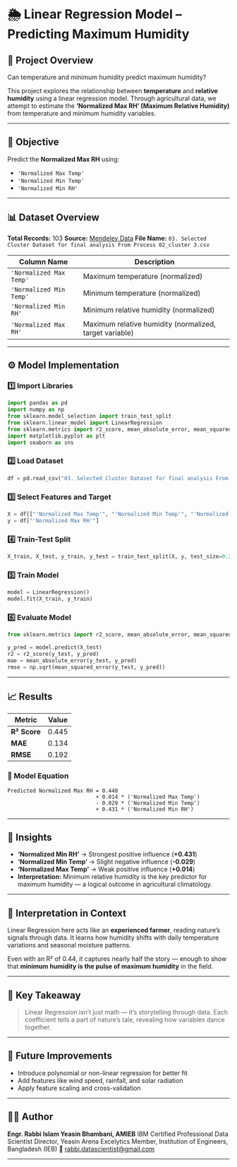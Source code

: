 # 🌦 Linear Regression Model – Predicting Maximum Humidity

## 📘 Project Overview

Can temperature and minimum humidity predict maximum humidity?

This project explores the relationship between **temperature** and **relative humidity** using a linear regression model.
Through agricultural data, we attempt to estimate the **‘Normalized Max RH’ (Maximum Relative Humidity)** from temperature and minimum humidity variables.

---

## 🎯 Objective

Predict the **Normalized Max RH** using:

* `'Normalized Max Temp'`
* `'Normalized Min Temp'`
* `'Normalized Min RH'`

---

## 📊 Dataset Overview

**Total Records:** 103
**Source:** [Mendeley Data](https://data.mendeley.com/datasets/8pvfs5wyzf/5)
**File Name:** `03. Selected Cluster Dataset for final analysis From Process 02_cluster 3.csv`

| Column Name             | Description                                             |
| ----------------------- | ------------------------------------------------------- |
| `'Normalized Max Temp'` | Maximum temperature (normalized)                        |
| `'Normalized Min Temp'` | Minimum temperature (normalized)                        |
| `'Normalized Min RH'`   | Minimum relative humidity (normalized)                  |
| `'Normalized Max RH'`   | Maximum relative humidity (normalized, target variable) |

---

## ⚙️ Model Implementation

### 1️⃣ Import Libraries

```python
import pandas as pd
import numpy as np
from sklearn.model_selection import train_test_split
from sklearn.linear_model import LinearRegression
from sklearn.metrics import r2_score, mean_absolute_error, mean_squared_error
import matplotlib.pyplot as plt
import seaborn as sns
```

### 2️⃣ Load Dataset

```python
df = pd.read_csv("03. Selected Cluster Dataset for final analysis From Process 02_cluster 3.csv")
```

### 3️⃣ Select Features and Target

```python
X = df[["'Normalized Max Temp'", "'Normalized Min Temp'", "'Normalized Min RH'"]]
y = df["'Normalized Max RH'"]
```

### 4️⃣ Train-Test Split

```python
X_train, X_test, y_train, y_test = train_test_split(X, y, test_size=0.2, random_state=42)
```

### 5️⃣ Train Model

```python
model = LinearRegression()
model.fit(X_train, y_train)
```

### 6️⃣ Evaluate Model

```python
from sklearn.metrics import r2_score, mean_absolute_error, mean_squared_error

y_pred = model.predict(X_test)
r2 = r2_score(y_test, y_pred)
mae = mean_absolute_error(y_test, y_pred)
rmse = np.sqrt(mean_squared_error(y_test, y_pred))
```

---

## 📈 Results

| Metric       | Value |
| ------------ | ----- |
| **R² Score** | 0.445 |
| **MAE**      | 0.134 |
| **RMSE**     | 0.192 |

### 🧮 Model Equation

```
Predicted Normalized Max RH = 0.440 
                            + 0.014 * ('Normalized Max Temp') 
                            - 0.029 * ('Normalized Min Temp') 
                            + 0.431 * ('Normalized Min RH')
```

---

## 🌿 Insights

* **‘Normalized Min RH’** → Strongest positive influence (**+0.431**)
* **‘Normalized Min Temp’** → Slight negative influence (**-0.029**)
* **‘Normalized Max Temp’** → Weak positive influence (**+0.014**)
* **Interpretation:** Minimum relative humidity is the key predictor for maximum humidity — a logical outcome in agricultural climatology.

---

## 🌾 Interpretation in Context

Linear Regression here acts like an **experienced farmer**, reading nature’s signals through data.
It learns how humidity shifts with daily temperature variations and seasonal moisture patterns.

Even with an R² of 0.44, it captures nearly half the story — enough to show that **minimum humidity is the pulse of maximum humidity** in the field.

---

## 🧠 Key Takeaway

> Linear Regression isn’t just math — it’s storytelling through data.
> Each coefficient tells a part of nature’s tale, revealing how variables dance together.

---

## 🧩 Future Improvements

* Introduce polynomial or non-linear regression for better fit
* Add features like wind speed, rainfall, and solar radiation
* Apply feature scaling and cross-validation

---

## 👨‍💻 Author

**Engr. Rabbi Islam Yeasin Bhambani, AMIEB**
IBM Certified Professional Data Scientist
Director, Yeasin Arena Excelytics
Member, Institution of Engineers, Bangladesh (IEB)
📧 [rabbi.datascientist@gmail.com](mailto:rabbi.datascientist@yeasin-arena.com)

---
